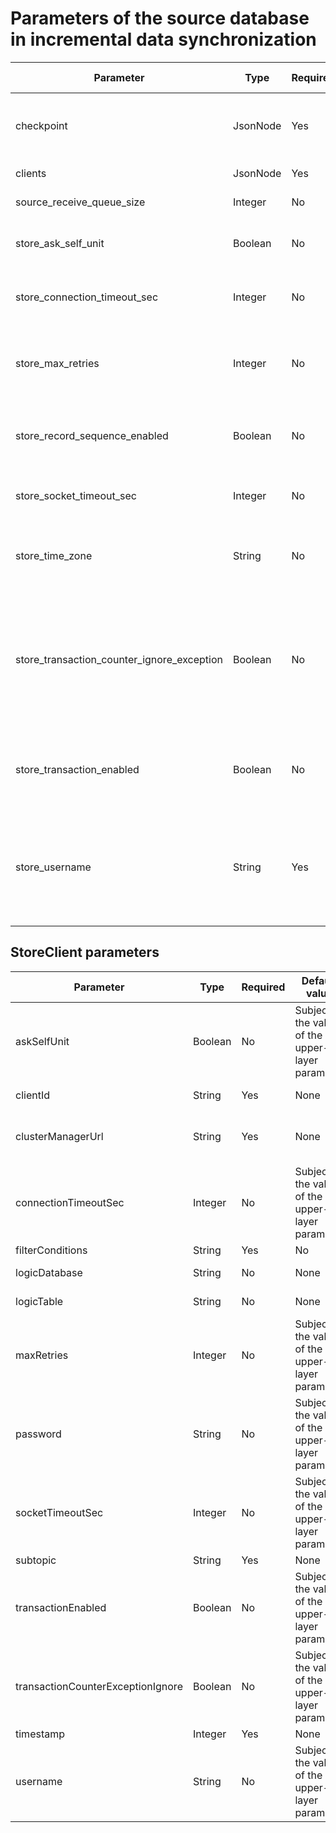 Parameters of the source database in incremental data synchronization 
==========================================================================================




|                 Parameter                  |   Type   | Required | Default value |                                                     Description                                                      |
|--------------------------------------------|----------|----------|---------------|----------------------------------------------------------------------------------------------------------------------|
| checkpoint                                 | JsonNode | Yes      | None          | The format is {"clientId": "timestamp", "clientId2": "timestamp"}.                                                   |
| clients                                    | JsonNode | Yes      | None          | The list of store clients.                                                                                           |
| source_receive_queue_size                  | Integer  | No       | 8096          | The queue size.                                                                                                      |
| store_ask_self_unit                        | Boolean  | No       | false         | Indicates whether to mask other data.                                                                                |
| store_connection_timeout_sec               | Integer  | No       | 120           | The store connection timeout period.                                                                                 |
| store_max_retries                          | Integer  | No       | 3             | The maximum number of retries to pull data from a store.                                                             |
| store_record_sequence_enabled              | Boolean  | No       | true          | Specifies whether to enable sequence recording.                                                                      |
| store_socket_timeout_sec                   | Integer  | No       | 120           | The timeout period of store socket connections.                                                                      |
| store_time_zone                            | String   | No       | +08:00        | The time zone of the store from which data is pulled.                                                                |
| store_transaction_counter_ignore_exception | Boolean  | No       | false         | Specifies whether to ignore exceptions during transaction calculation. It is a temporary parameter for new features. |
| store_transaction_enabled                  | Boolean  | No       | false         | Specifies whether to enable sequence numbers for transactions.                                                       |
| store_username                             | String   | Yes      | None          | The password for pulling data from a store, which is the password of the consumer account in oms_cm.                 |



StoreClient parameters 
-------------------------------------------



|             Parameter             |  Type   | Required |                   Default value                   |                                 Description                                  |
|-----------------------------------|---------|----------|---------------------------------------------------|------------------------------------------------------------------------------|
| askSelfUnit                       | Boolean | No       | Subject to the value of the upper-layer parameter | Specifies whether to mask the traffic of other regions.                      |
| clientId                          | String  | Yes      | None                                              | The unique ID of the client.                                                 |
| clusterManagerUrl                 | String  | Yes      | None                                              | The value is in the format of "address of the cluster manager.manager.host". |
| connectionTimeoutSec              | Integer | No       | Subject to the value of the upper-layer parameter | The timeout period of client connections.                                    |
| filterConditions                  | String  | Yes      | No                                                | The store whitelist.                                                         |
| logicDatabase                     | String  | No       | None                                              | The name of the logical database.                                            |
| logicTable                        | String  | No       | None                                              | The name of the logical table.                                               |
| maxRetries                        | Integer | No       | Subject to the value of the upper-layer parameter | The maximum number of connection retries.                                    |
| password                          | String  | No       | Subject to the value of the upper-layer parameter | The password for accessing Binlog.                                           |
| socketTimeoutSec                  | Integer | No       | Subject to the value of the upper-layer parameter | The timeout period of client responses.                                      |
| subtopic                          | String  | Yes      | None                                              | The subtopic.                                                                |
| transactionEnabled                | Boolean | No       | Subject to the value of the upper-layer parameter | Specifies whether to sort transactions by sequence number.                   |
| transactionCounterExceptionIgnore | Boolean | No       | Subject to the value of the upper-layer parameter | Specifies whether to ignore transaction sorting exceptions.                  |
| timestamp                         | Integer | Yes      | None                                              | The timestamp.                                                               |
| username                          | String  | No       | Subject to the value of the upper-layer parameter | The username for accessing Binlog.                                           |


